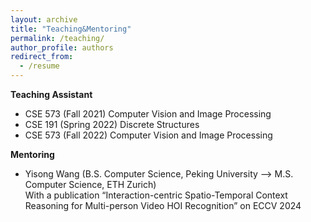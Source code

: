 ```yaml
---
layout: archive
title: "Teaching&Mentoring"
permalink: /teaching/
author_profile: authors
redirect_from: 
  - /resume
---
```


**Teaching Assistant**
- CSE 573 (Fall 2021) Computer Vision and Image Processing
- CSE 191 (Spring 2022) Discrete Structures
- CSE 573 (Fall 2022) Computer Vision and Image Processing

**Mentoring**
- Yisong Wang (B.S. Computer Science, Peking University --> M.S. Computer Science, ETH Zurich)  
  With a publication “Interaction-centric Spatio-Temporal Context Reasoning for Multi-person Video HOI Recognition” on ECCV 2024
